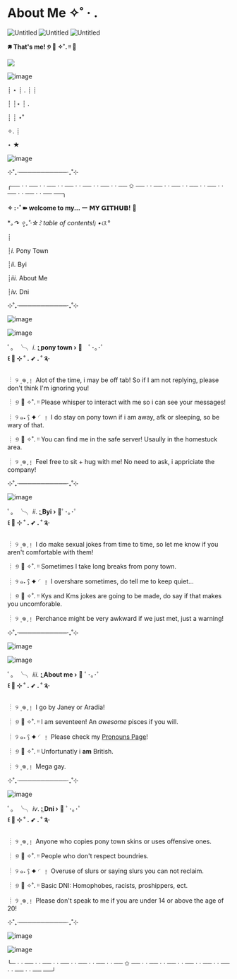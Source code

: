 # About Me ✧˚ · .



![Untitled](https://github.com/KleptoZombie/KleptoZombie/assets/167636403/8068c2bc-8259-4be8-a610-a67c5d0a4737) ![Untitled](https://github.com/KleptoZombie/KleptoZombie/assets/167636403/c8c3c584-7a63-4531-8201-f8d6c5970dd9)
   ![Untitled](https://github.com/KleptoZombie/KleptoZombie/assets/167636403/02b6ae33-d6c7-4814-b37a-dbffc837ed9d)






**🢅 That's me! ୭ 🧷 ✧˚. ᵎᵎ 🌸**



![](https://komarev.com/ghpvc/?username=kleptozombie&color=white)

![image](https://github.com/KleptoZombie/KleptoZombie/assets/167636403/9094d2e1-a43c-43cf-bb57-aa1569d9b930)



┊ ⋆ ┊   .   ┊   ┊

┊    ┊⋆     ┊   .

┊    ┊       ⋆˚ ⁭      ⁭ ⁭ ⁭ ⁭ ⁭ ⁭ ⁭ ⁭

✧. ┊ ⁭ ⁭ ⁭ ⁭ ⁭ ⁭ ⁭ ⁭ ⁭

⋆ ★



![image](https://github.com/KleptoZombie/KleptoZombie/assets/167636403/0289b9d5-e767-47a3-aa91-d5c0d667f3da)

⊹˚₊‧───────────‧₊˚⊹


╭── ⋅ ⋅ ── ⋅ ⋅ ── ⋅ ⋅ ── ⋅ ⋅ ── ⋅ ⋅ ── ⋅ ⋅ ── ✩ ── ⋅ ⋅ ── ⋅ ⋅ ── ⋅ ⋅ ── ⋅ ⋅ ── ⋅ ⋅ ── ⋅ ⋅ ── ⋅ ⋅ ── ──╮
 
**✧ :･ﾟ➽ welcome to my... ー 𝗠𝗬 𝗚𝗜𝗧𝗛𝗨𝗕!** 🍒



 **｡↷ ✧*̥₊˚‧☆ﾐ table of contents!¡ •ଓ.°**

┊

┊*i.*   Pony Town

┊*ii.*  Byi

┊*iii.* About Me                                                                                                                       

┊*iv.*  Dni

⊹˚₊‧───────────‧₊˚⊹

![image](https://github.com/KleptoZombie/KleptoZombie/assets/167636403/977843e8-4de3-4de3-9e48-cc97ec84abe4)

![image](https://github.com/KleptoZombie/KleptoZombie/assets/167636403/a9b544ca-d7ac-442c-bff9-023c2201674a)



ﾟ。  ╰╮ *i*. **:̲  pony town   ›** 🎸　ﾟ･｡･ﾟ  
     **꒰ 🥄 ⊹ ˚ . ➶ . ˚ ༉‧**



┊    ୨ ۪  𖦹 ֢﹗     Alot of the time, i may be off tab! So if I am not replying, please don't think I'm ignoring you!                                                                                           

┊    ୭ 🧷 ✧˚. ᵎᵎ     Please whisper to interact with me so i can see your messages!

┊    ୨ ๑˖  ⟆ ✦  ◜﹗     I do stay on pony town if i am away, afk or sleeping, so be wary of that.

┊    ୭ 🧷 ✧˚. ᵎᵎ     You can find me in the safe server! Usaully in the homestuck area.

┊    ୨ ۪  𖦹 ֢﹗     Feel free to sit + hug with me! No need to ask, i appriciate the company!

⊹˚₊‧───────────‧₊˚⊹

![image](https://github.com/KleptoZombie/KleptoZombie/assets/167636403/eeda7cd6-4333-45e0-980b-c726ac085be7)




ﾟ。  ╰╮ *ii*. **:̲  Byi   ›** 🍓ﾟ･｡･ﾟ  
 **꒰ 🥄 ⊹ ˚ . ➶ . ˚ ༉‧**




┊    ୨ ۪  𖦹 ֢﹗     I do make sexual jokes from time to time, so let me know if you aren't comfortable with them!                                                                                       

┊    ୭ 🧷 ✧˚. ᵎᵎ     Sometimes I take long breaks from pony town.

┊    ୨ ๑˖  ⟆ ✦  ◜﹗     I overshare sometimes, do tell me to keep quiet...

┊    ୭ 🧷 ✧˚. ᵎᵎ     Kys and Kms jokes are going to be made, do say if that makes you uncomforable.

┊    ୨ ۪  𖦹 ֢﹗     Perchance might be very awkward if we just met, just a warning!

⊹˚₊‧───────────‧₊˚⊹

![image](https://github.com/KleptoZombie/KleptoZombie/assets/167636403/201dfc36-e615-4656-834f-0a5fab426339)

![image](https://github.com/KleptoZombie/KleptoZombie/assets/167636403/32da8b2b-8aa8-4089-ae41-ec8159e3d1cb)



ﾟ。  ╰╮ *iii*. **:̲  About me   ›** 💌 ﾟ･｡･ﾟ  
     **꒰ 🥄 ⊹ ˚ . ➶ . ˚ ༉‧**




┊    ୨ ۪  𖦹 ֢﹗     I go by Janey or Aradia!                                                                                     

┊    ୭ 🧷 ✧˚. ᵎᵎ     I am seventeen! An *awesome* pisces if you will.    

┊    ୨ ๑˖  ⟆ ✦  ◜﹗     Please check my [Pronouns Page](https://en.pronouns.page/@kl3ptozombie)!

┊    ୭ 🧷 ✧˚. ᵎᵎ     Unfortunatly i **am** British.

┊    ୨ ۪  𖦹 ֢﹗     Mega gay.

⊹˚₊‧───────────‧₊˚⊹

![image](https://github.com/KleptoZombie/KleptoZombie/assets/167636403/eeda7cd6-4333-45e0-980b-c726ac085be7)



ﾟ。  ╰╮ *iv*. **:̲  Dni   ›** 🍷 ﾟ･｡･ﾟ  
     **꒰ 🥄 ⊹ ˚ . ➶ . ˚ ༉‧**




┊    ୨ ۪  𖦹 ֢﹗     Anyone who copies pony town skins or uses offensive ones.                                                                                       

┊    ୭ 🧷 ✧˚. ᵎᵎ     People who don't respect boundries.

┊    ୨ ๑˖  ⟆ ✦  ◜﹗     Overuse of slurs or saying slurs you can not reclaim.

┊    ୭ 🧷 ✧˚. ᵎᵎ     Basic DNI: Homophobes, racists, proshippers, ect.

┊    ୨ ۪  𖦹 ֢﹗     Please don't speak to me if you are under 14 or above the age of 20!

⊹˚₊‧───────────‧₊˚⊹

![image](https://github.com/KleptoZombie/KleptoZombie/assets/167636403/1547dcbc-4825-4579-941c-b6b85344fb7f)

![image](https://github.com/KleptoZombie/KleptoZombie/assets/167636403/b0d178f1-c433-45e2-be03-25e5f00669f0)


╰─ ⋅ ⋅ ── ⋅ ⋅ ── ⋅ ⋅ ── ⋅ ⋅ ── ⋅ ⋅ ── ⋅ ⋅ ── ✩ ── ⋅ ⋅ ── ⋅ ⋅ ── ⋅ ⋅ ── ⋅ ⋅ ── ⋅ ⋅ ── ⋅ ⋅ ── ⋅ ⋅ ── ──╯
